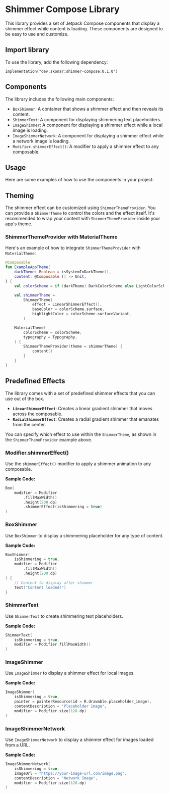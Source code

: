 # Shimmer Compose Library

This library provides a set of Jetpack Compose components that display a shimmer effect while content is loading. These components are designed to be easy to use and customize.

## Import library

To use the library, add the following dependency:
```
implementation("dev.skonar:shimmer-compose:0.1.0")
```

## Components

The library includes the following main components:

- `BoxShimmer`: A container that shows a shimmer effect and then reveals its content.
- `ShimmerText`: A component for displaying shimmering text placeholders.
- `ImageShimmer`: A component for displaying a shimmer effect while a local image is loading.
- `ImageShimmerNetwork`: A component for displaying a shimmer effect while a network image is loading.
- `Modifier.shimmerEffect()`: A modifier to apply a shimmer effect to any composable.

## Usage

Here are some examples of how to use the components in your project:

## Theming

The shimmer effect can be customized using `ShimmerThemeProvider`. You can provide a `ShimmerTheme` to control the colors and the effect itself. It's recommended to wrap your content with `ShimmerThemeProvider` inside your app's theme.

### ShimmerThemeProvider with MaterialTheme

Here's an example of how to integrate `ShimmerThemeProvider` with `MaterialTheme`:

```kotlin
@Composable
fun ExampleAppTheme(
    darkTheme: Boolean = isSystemInDarkTheme(),
    content: @Composable () -> Unit,
) {
    val colorScheme = if (darkTheme) DarkColorScheme else LightColorScheme

    val shimmerTheme =
        ShimmerTheme(
            effect = LinearShimmerEffect(),
            baseColor = colorScheme.surface,
            highlightColor = colorScheme.surfaceVariant,
        )

    MaterialTheme(
        colorScheme = colorScheme,
        typography = Typography,
    ) {
        ShimmerThemeProvider(theme = shimmerTheme) {
            content()
        }
    }
}
```

## Predefined Effects

The library comes with a set of predefined shimmer effects that you can use out of the box.

- **`LinearShimmerEffect`**: Creates a linear gradient shimmer that moves across the composable.
- **`RadialShimmerEffect`**: Creates a radial gradient shimmer that emanates from the center.

You can specify which effect to use within the `ShimmerTheme`, as shown in the `ShimmerThemeProvider` example above.

### Modifier.shimmerEffect()

Use the `shimmerEffect()` modifier to apply a shimmer animation to any composable.

**Sample Code:**

```kotlin
Box(
    modifier = Modifier
        .fillMaxWidth()
        .height(200.dp)
        .shimmerEffect(isShimmering = true)
)
```

### BoxShimmer

Use `BoxShimmer` to display a shimmering placeholder for any type of content.

**Sample Code:**

```kotlin
BoxShimmer(
    isShimmering = true,
    modifier = Modifier
        .fillMaxWidth()
        .height(200.dp)
) {
    // Content to display after shimmer
    Text("Content loaded!")
}
```

### ShimmerText

Use `ShimmerText` to create shimmering text placeholders.

**Sample Code:**

```kotlin
ShimmerText(
    isShimmering = true,
    modifier = Modifier.fillMaxWidth()
)
```

### ImageShimmer

Use `ImageShimmer` to display a shimmer effect for local images.

**Sample Code:**

```kotlin
ImageShimmer(
    isShimmering = true,
    painter = painterResource(id = R.drawable.placeholder_image),
    contentDescription = "Placeholder Image",
    modifier = Modifier.size(128.dp)
)
```

### ImageShimmerNetwork

Use `ImageShimmerNetwork` to display a shimmer effect for images loaded from a URL.

**Sample Code:**

```kotlin
ImageShimmerNetwork(
    isShimmering = true,
    imageUrl = "https://your-image-url.com/image.png",
    contentDescription = "Network Image",
    modifier = Modifier.size(128.dp)
)
```